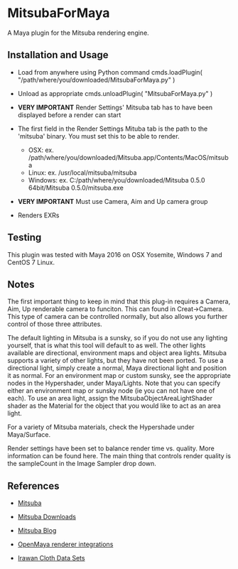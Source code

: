 MitsubaForMaya
=

A Maya plugin for the Mitsuba rendering engine.

Installation and Usage
-

- Load from anywhere using Python command
cmds.loadPlugin( "/path/where/you/downloaded/MitsubaForMaya.py" )

- Unload as appropriate
cmds.unloadPlugin( "MitsubaForMaya.py" )

- ****VERY IMPORTANT**** Render Settings' Mitsuba tab has to have been displayed before a render can start

- The first field in the Render Settings Mituba tab is the path to the 'mitsuba' binary. You must set this to be able to render.
	- OSX: ex. /path/where/you/downloaded/Mitsuba.app/Contents/MacOS/mitsuba
	- Linux: ex. /usr/local/mitsuba/mitsuba
	- Windows: ex. C:/path/where/you/downloaded/Mitsuba 0.5.0 64bit/Mitsuba 0.5.0/mitsuba.exe

- ****VERY IMPORTANT**** Must use Camera, Aim and Up camera group

- Renders EXRs

Testing
-

This plugin was tested with Maya 2016 on OSX Yosemite, Windows 7 and CentOS 7 Linux.

Notes
-

The first important thing to keep in mind that this plug-in requires a Camera, Aim, Up renderable camera to funciton.  This can found in Creat->Camera.  This type of camera can be controlled normally, but also allows you further control of those three attributes.

The default lighting in Mitsuba is a sunsky, so if you do not use any lighting yourself, that is what this tool will default to as well.  The other lights available are directional, environment maps and object area lights.  Mitsuba supports a variety of other lights, but they have not been ported.  To use a directional light, simply create a normal, Maya directional light and position it as normal.  For an environment map or custom sunsky, see the appropriate nodes in the Hypershader, under Maya/Lights.  Note that you can specify either an environment map or sunsky node (ie you can not have one of each). To use an area light, assign the MitsubaObjectAreaLightShader shader as the Material for the object that you would like to act as an area light.

For a variety of Mitsuba materials, check the Hypershade under Maya/Surface.

Render settings have been set to balance render time vs. quality.  More information can be found here.  The main thing that controls render quality is the sampleCount in the Image Sampler drop down.

References
-

- [Mitsuba](http://www.mitsuba-renderer.org/)

- [Mitsuba Downloads](http://www.mitsuba-renderer.org/download.html)

- [Mitsuba Blog](http://www.mitsuba-renderer.org/devblog/)

- [OpenMaya renderer integrations](https://github.com/haggi/OpenMaya)

- [Irawan Cloth Data Sets](http://www.mitsuba-renderer.org/scenes/irawan.zip)



